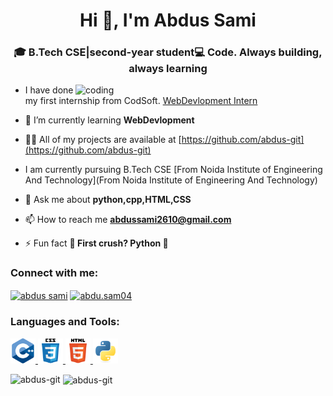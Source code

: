 <h1 align="center">Hi 👋, I'm Abdus Sami</h1>
<h3 align="center">🎓 B.Tech CSE|second-year student💻 Code. Always building, always learning</h3>

<img align="right" alt="coding" width="400" src="https://camo.githubusercontent.com/4d9f5ecceb711eec6e2018f38a5677dc657c9738d4a65ba3b928c41c0a45b439/68747470733a2f2f6d69726f2e6d656469756d2e636f6d2f6d61782f313336302f302a37513379765349765f7430696f4a2d5a2e676966">

- I have done my first internship from CodSoft. [WebDevlopment Intern](https://github.com/abdus-git/codsoft---internship)

- 🌱 I’m currently learning **WebDevlopment**

- 👨‍💻 All of my projects are available at [https://github.com/abdus-git](https://github.com/abdus-git)

- I am currently pursuing B.Tech CSE [From Noida Institute of Engineering And Technology](From Noida Institute of Engineering And Technology)

- 💬 Ask me about **python,cpp,HTML,CSS**

- 📫 How to reach me **abdussami2610@gmail.com**

- ⚡ Fun fact **🐍 First crush? Python 🐍**

<h3 align="left">Connect with me:</h3>
<p align="left">
<a href="https://linkedin.com/in/abdus sami" target="blank"><img align="center" src="https://raw.githubusercontent.com/rahuldkjain/github-profile-readme-generator/master/src/images/icons/Social/linked-in-alt.svg" alt="abdus sami" height="30" width="40" /></a>
<a href="https://instagram.com/abdu.sam04" target="blank"><img align="center" src="https://raw.githubusercontent.com/rahuldkjain/github-profile-readme-generator/master/src/images/icons/Social/instagram.svg" alt="abdu.sam04" height="30" width="40" /></a>
</p>

<h3 align="left">Languages and Tools:</h3>
<p align="left"> <a href="https://www.w3schools.com/cpp/" target="_blank" rel="noreferrer"> <img src="https://raw.githubusercontent.com/devicons/devicon/master/icons/cplusplus/cplusplus-original.svg" alt="cplusplus" width="40" height="40"/> </a> <a href="https://www.w3schools.com/css/" target="_blank" rel="noreferrer"> <img src="https://raw.githubusercontent.com/devicons/devicon/master/icons/css3/css3-original-wordmark.svg" alt="css3" width="40" height="40"/> </a> <a href="https://www.w3.org/html/" target="_blank" rel="noreferrer"> <img src="https://raw.githubusercontent.com/devicons/devicon/master/icons/html5/html5-original-wordmark.svg" alt="html5" width="40" height="40"/> </a> <a href="https://www.python.org" target="_blank" rel="noreferrer"> <img src="https://raw.githubusercontent.com/devicons/devicon/master/icons/python/python-original.svg" alt="python" width="40" height="40"/> </a> </p>

<p><img align="left" src="https://github-readme-stats.vercel.app/api/top-langs?username=abdus-git&show_icons=true&locale=en&layout=compact" alt="abdus-git" /></p>

<p>&nbsp;<img align="center" src="https://github-readme-stats.vercel.app/api?username=abdus-git&show_icons=true&locale=en" alt="abdus-git" /></p>
